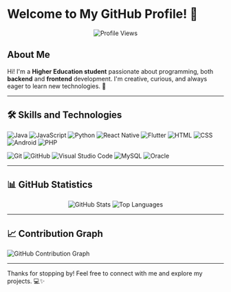 # Welcome to My GitHub Profile! 👋

<p align="center">
  <img src="https://komarev.com/ghpvc/?username=dleagar1209&label=Profile+Views&color=blue&style=plastic" alt="Profile Views" />
</p>

## About Me
Hi! I'm a **Higher Education student** passionate about programming, both **backend** and **frontend** development. I'm creative, curious, and always eager to learn new technologies. 🚀

---

## 🛠️ Skills and Technologies

<p align="left">
  <img src="https://img.shields.io/badge/Java-ED8B00?style=for-the-badge&logo=java&logoColor=white" alt="Java" />
  <img src="https://img.shields.io/badge/JavaScript-F7DF1E?style=for-the-badge&logo=javascript&logoColor=black" alt="JavaScript" />
  <img src="https://img.shields.io/badge/Python-3776AB?style=for-the-badge&logo=python&logoColor=white" alt="Python" />
  <img src="https://img.shields.io/badge/React_Native-61DAFB?style=for-the-badge&logo=react&logoColor=black" alt="React Native" />
  <img src="https://img.shields.io/badge/Flutter-02569B?style=for-the-badge&logo=flutter&logoColor=white" alt="Flutter" />
  <img src="https://img.shields.io/badge/HTML5-E34F26?style=for-the-badge&logo=html5&logoColor=white" alt="HTML" />
  <img src="https://img.shields.io/badge/CSS3-1572B6?style=for-the-badge&logo=css3&logoColor=white" alt="CSS" />
  <img src="https://img.shields.io/badge/Android-3DDC84?style=for-the-badge&logo=android&logoColor=white" alt="Android" />
  <img src="https://img.shields.io/badge/PHP-777BB4?style=for-the-badge&logo=php&logoColor=white" alt="PHP" />
</p>

<p align="left">
  <img src="https://img.shields.io/badge/Git-F05032?style=for-the-badge&logo=git&logoColor=white" alt="Git" />
  <img src="https://img.shields.io/badge/GitHub-181717?style=for-the-badge&logo=github&logoColor=white" alt="GitHub" />
  <img src="https://img.shields.io/badge/Visual_Studio_Code-0078D4?style=for-the-badge&logo=visual-studio-code&logoColor=white" alt="Visual Studio Code" />
  <img src="https://img.shields.io/badge/MySQL-4479A1?style=for-the-badge&logo=mysql&logoColor=white" alt="MySQL" />
  <img src="https://img.shields.io/badge/Oracle-F80000?style=for-the-badge&logo=oracle&logoColor=white" alt="Oracle" />
</p>

---

## 📊 GitHub Statistics
 <p align="center">
  <img src="https://github-readme-stats.vercel.app/api?username=dleagar1209&show_icons=true&theme=radical" alt="GitHub Stats" />
  <img src="https://streak-stats.demolab.com/?user=dleagar1209&theme=radical" alt="Top Languages" />
</p>

---

## 📈 Contribution Graph
  <img src="https://github-readme-activity-graph.vercel.app/graph?username=dleagar1209&theme=react-dark&hide_border=true" alt="GitHub Contribution Graph" />

---

Thanks for stopping by! Feel free to connect with me and explore my projects. 💻✨
